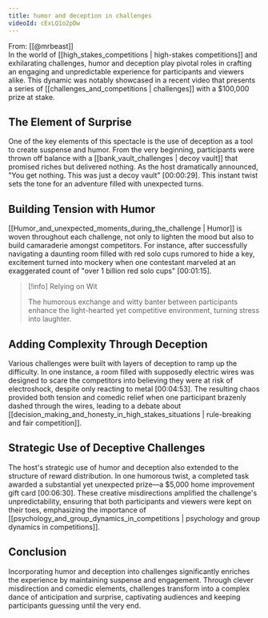 ```yaml
---
title: humor and deception in challenges
videoId: cExLQ1o2pDw
---
```


From: [[@mrbeast]] <br/> 
In the world of [[high_stakes_competitions | high-stakes competitions]] and exhilarating challenges, humor and deception play pivotal roles in crafting an engaging and unpredictable experience for participants and viewers alike. This dynamic was notably showcased in a recent video that presents a series of [[challenges_and_competitions | challenges]] with a $100,000 prize at stake.

## The Element of Surprise

One of the key elements of this spectacle is the use of deception as a tool to create suspense and humor. From the very beginning, participants were thrown off balance with a [[bank_vault_challenges | decoy vault]] that promised riches but delivered nothing. As the host dramatically announced, "You get nothing. This was just a decoy vault" <a class="yt-timestamp" data-t="00:00:29">[00:00:29]</a>. This instant twist sets the tone for an adventure filled with unexpected turns.

## Building Tension with Humor

[[Humor_and_unexpected_moments_during_the_challenge | Humor]] is woven throughout each challenge, not only to lighten the mood but also to build camaraderie amongst competitors. For instance, after successfully navigating a daunting room filled with red solo cups rumored to hide a key, excitement turned into mockery when one contestant marveled at an exaggerated count of "over 1 billion red solo cups" <a class="yt-timestamp" data-t="00:01:15">[00:01:15]</a>.

> [!info] Relying on Wit
>
> The humorous exchange and witty banter between participants enhance the light-hearted yet competitive environment, turning stress into laughter.

## Adding Complexity Through Deception

Various challenges were built with layers of deception to ramp up the difficulty. In one instance, a room filled with supposedly electric wires was designed to scare the competitors into believing they were at risk of electroshock, despite only reacting to metal <a class="yt-timestamp" data-t="00:04:53">[00:04:53]</a>. The resulting chaos provided both tension and comedic relief when one participant brazenly dashed through the wires, leading to a debate about [[decision_making_and_honesty_in_high_stakes_situations | rule-breaking and fair competition]].

## Strategic Use of Deceptive Challenges

The host's strategic use of humor and deception also extended to the structure of reward distribution. In one humorous twist, a completed task awarded a substantial yet unexpected prize—a $5,000 home improvement gift card <a class="yt-timestamp" data-t="00:06:30">[00:06:30]</a>. These creative misdirections amplified the challenge's unpredictability, ensuring that both participants and viewers were kept on their toes, emphasizing the importance of [[psychology_and_group_dynamics_in_competitions | psychology and group dynamics in competitions]].

## Conclusion

Incorporating humor and deception into challenges significantly enriches the experience by maintaining suspense and engagement. Through clever misdirection and comedic elements, challenges transform into a complex dance of anticipation and surprise, captivating audiences and keeping participants guessing until the very end.